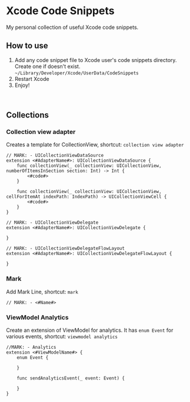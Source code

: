 # Xcode Code Snippets

My personal collection of useful Xcode code snippets.

## How to use
1. Add any code snippet file to Xcode user's code snippets directory. Create one if doesn't exist.
```~/Library/Developer/Xcode/UserData/CodeSnippets```
2. Restart Xcode
3. Enjoy!

<br>

## Collections

### Collection view adapter
Creates a template for CollectionView, shortcut: ```collection view adapter```
```
// MARK: - UICollectionViewDataSource
extension <#AdapterName#>: UICollectionViewDataSource {
    func collectionView(_ collectionView: UICollectionView, numberOfItemsInSection section: Int) -> Int {
        <#code#>
    }
    
    func collectionView(_ collectionView: UICollectionView, cellForItemAt indexPath: IndexPath) -> UICollectionViewCell {
        <#code#>
    }
}

// MARK: - UICollectionViewDelegate
extension <#AdapterName#>: UICollectionViewDelegate {
    
}

// MARK: - UICollectionViewDelegateFlowLayout
extension <#AdapterName#>: UICollectionViewDelegateFlowLayout {
    
}
```

### Mark
Add Mark Line, shortcut: ```mark```
```
// MARK: - <#Name#>
```

### ViewModel Analytics
Create an extension of ViewModel for analytics. It has ```enum Event``` for various events, shortcut: ```viewmodel analytics```
```
//MARK: - Analytics
extension <#ViewModelName#> {
    enum Event {
        
    }
    
    func sendAnalyticsEvent(_ event: Event) {
        
    }
}
```
